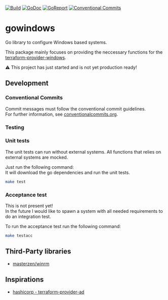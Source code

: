 <!-- Badges -->
[![Build][build badge]][build page]
[![GoDoc][godoc badge]][godoc page]
[![GoReport][goreport badge]][goreport page]
[![Conventional Commits][convention badge]][convention page]

# gowindows

Go library to configure Windows based systems.

This package mainly focuses on providing the neccessary functions for the [terraform-provider-windows](https://github.com/d-strobel/terraform-provider-windows).

⚠️ This project has just started and is not yet production ready!

## Development

### Conventional Commits

Commit messages must follow the conventional commit guidelines.<br>
For further information, see [conventionalcommits.org](https://www.conventionalcommits.org/).

### Testing

### Unit tests
The unit tests can run without external systems. All functions that relies on external systems are mocked.

Just run the following command:<br>
It will download the go dependencies and run the unit tests.
```bash
make test
```

### Acceptance test
This is not present yet!<br>
In the future I would like to spawn a system with all needed requirements to do an integration test.

To run the acceptance test run the following command:
```bash
make testacc
```

## Third-Party libraries
* [masterzen/winrm](https://github.com/masterzen/winrm)

## Inspirations
* [hashicorp - terraform-provider-ad](https://github.com/hashicorp/terraform-provider-ad)

<!-- Badges -->
[godoc badge]: https://pkg.go.dev/badge/github.com/d-strobel/gowindows
[godoc page]: https://pkg.go.dev/github.com/d-strobel/gowindows

[goreport badge]: https://goreportcard.com/badge/github.com/d-strobel/gowindows
[goreport page]: https://goreportcard.com/report/github.com/d-strobel/gowindows

[build badge]: https://github.com/d-strobel/gowindows/actions/workflows/build.yml/badge.svg
[build page]: https://github.com/d-strobel/gowindows/actions/workflows/build.yml

[convention badge]: https://conventionalcommits.org
[convention page]: https://img.shields.io/badge/Conventional%20Commits-1.0.0-%23FE5196?logo=conventionalcommits&logoColor=white
